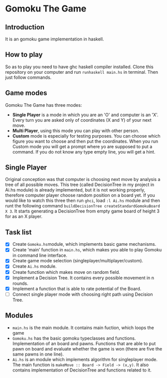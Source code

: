 # Gomoku The Game

## Introduction
 It is an gomoku game implementation in haskell.

## How to play
 So as to play you need to have ghc haskell compiler installed. Clone this repository on your computer and run `runhaskell main.hs` in terminal. Then just follow commands.

## Game modes
 Gomoku The Game has three modes:
 - **Single Player** is a mode in which you are an 'O' and computer is an 'X'. Every turn you are asked only of coordinates (X and Y) of your next move.
 - **Multi Player**, using this mode you can play with other person.
 - **Custom** mode is especially for testing purposes. You can choose which figure you want to choose and then put the coordinates. When you run Custom mode you will get a prompt where yo are supposed to put a command. If you do not know any type empty line, you will get a hint.

## Single Player
 Original conception was that computer is choosing next move by analysis a tree of all possible moves. This tree (called DecisionTree in my project in Ai.hs module) is already implemented, but it is not working properly, therefore computer player choose random position on a board yet.
 If you would like to watch this three then run `ghci`, load `:l Ai.hs` module and then runt the following command `buildDecisionTree createStandardGomokuBoard X 3`. It starts generating a DecisionTree from empty game board of height 3 for as an X player.

## Task list
- [x] Create `Gomoku.hs`module, which implements basic game mechanisms.
- [x] Create 'main' function in `main.hs`, which makes you able to play Gomoku in command line interface.
- [x] Create game mode selection (singleplayer/multiplayer/custom).
- [x] Create `Ai.hs` module.
- [x] Create function which makes move on random field.
- [x] Implement a Decision Tree. It contains every possible movement in n rounds.
- [x] Implement a function that is able to rate potential of the Board.  
- [ ] Connect single player mode with choosing right path using Decision Tree.

## Modules
- `main.hs` is the main module. It contains main fuction, which loops the game
- `Gomoku.hs` has the basic gomoku typeclasses and functions. Implementation of an board and pawns. Functions that are able to put pawn on board and evaluate whether the game is won (there are five the same pawns in one line).
- `Ai.hs` is an module which implements algorithm for singleplayer mode. The main function is `makeMove :: Board -> Field -> (x,y)`. It also contains implementation of DecisionTree and functions related to it.
